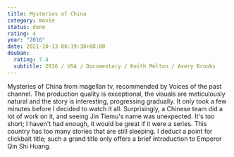 ```yaml
---
title: Mysteries of China
category: movie
status: done
rating: 4
year: "2016"
date: 2021-10-13 06:19:38+08:00
douban:
  rating: 7.4
  subtitle: 2016 / USA / Documentary / Keith Melton / Avery Brooks
---
```


Mysteries of China from magellan tv, recommended by Voices of the past channel. The production quality is exceptional, the visuals are meticulously natural and the story is interesting, progressing gradually. It only took a few minutes before I decided to watch it all. Surprisingly, a Chinese team did a lot of work on it, and seeing Jin Tiemu's name was unexpected. It's too short; I haven't had enough, it would be great if it were a series. This country has too many stories that are still sleeping. I deduct a point for clickbait title; such a grand title only offers a brief introduction to Emperor Qin Shi Huang.
